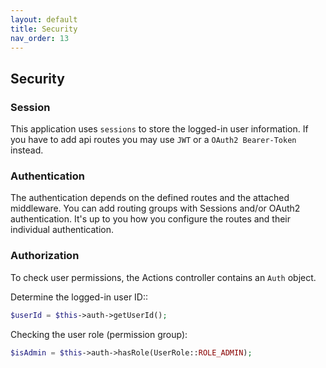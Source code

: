 ```yaml
---
layout: default
title: Security
nav_order: 13
---
```


## Security

### Session

This application uses `sessions` to store the logged-in user information. If you 
have to add api routes you may use `JWT` or a `OAuth2 Bearer-Token` instead.

### Authentication

The authentication depends on the defined routes and the attached middleware.
You can add routing groups with Sessions and/or OAuth2 authentication. 
It's up to you how you configure the routes and their individual authentication.

### Authorization

To check user permissions, the Actions controller contains an `Auth` object.

Determine the logged-in user ID::

```php
$userId = $this->auth->getUserId();
```

Checking the user role (permission group):

```php
$isAdmin = $this->auth->hasRole(UserRole::ROLE_ADMIN);
```
